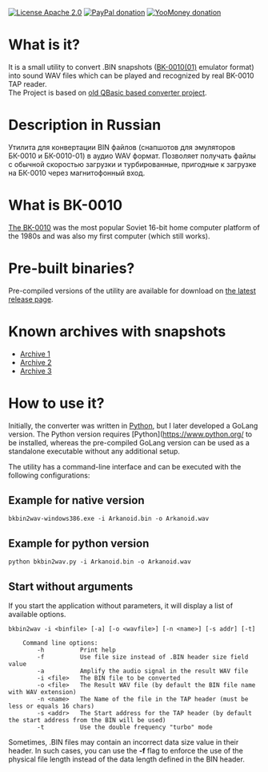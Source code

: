 [![License Apache 2.0](https://img.shields.io/badge/license-Apache%20License%202.0-green.svg)](http://www.apache.org/licenses/LICENSE-2.0)
[![PayPal donation](https://img.shields.io/badge/donation-PayPal-cyan.svg)](https://www.paypal.com/cgi-bin/webscr?cmd=_s-xclick&hosted_button_id=AHWJHJFBAWGL2)
[![YooMoney donation](https://img.shields.io/badge/donation-Yoo.money-blue.svg)](https://yoomoney.ru/to/41001158080699)

# What is it?
It is a small utility to convert .BIN snapshots ([BK-0010(01)](http://en.wikipedia.org/wiki/Electronika_BK) emulator format) into sound WAV files which can be played and recognized by real BK-0010 TAP reader.   
The Project is based on [old QBasic based converter project](http://bk-mg.narod.ru/).

# Description in Russian
Утилита для конвертации BIN файлов (снапшотов для эмуляторов БК-0010 и БК-0010-01) в аудио WAV формат. Позволяет получать файлы с обычной скоростью загрузки и турбированные, пригодные к загрузке на БК-0010 через магнитофонный вход.

# What is BK-0010
[The BK-0010](https://en.wikipedia.org/wiki/Electronika_BK) was the most popular Soviet 16-bit home computer platform of the 1980s and was also my first computer (which still works).

# Pre-built binaries?
Pre-compiled versions of the utility are available for download on [the latest release page](https://github.com/raydac/bkbin2wav/releases/latest).

# Known archives with snapshots
- [Archive 1](https://bk0010.my1.ru/load/igry_bk_0010_01/6)
- [Archive 2](https://archive.pdp-11.org.ru/BKGAMES/BIN/)
- [Archive 3](http://bk0010.narod.ru/files/)


# How to use it?

Initially, the converter was written in [Python](https://www.python.org/downloads/), but I later developed a GoLang version. The Python version requires [Python](https://www.python.org/ to be installed, whereas the pre-compiled GoLang version can be used as a standalone executable without any additional setup.

The utility has a command-line interface and can be executed with the following configurations:

## Example for native version
```
bkbin2wav-windows386.exe -i Arkanoid.bin -o Arkanoid.wav
```
## Example for python version
```
python bkbin2wav.py -i Arkanoid.bin -o Arkanoid.wav
```
## Start without arguments
If you start the application without parameters, it will display a list of available options.
```
bkbin2wav -i <binfile> [-a] [-o <wavfile>] [-n <name>] [-s addr] [-t]

    Command line options:
        -h          Print help
        -f          Use file size instead of .BIN header size field value
        -a          Amplify the audio signal in the result WAV file
        -i <file>   The BIN file to be converted
        -o <file>   The Result WAV file (by default the BIN file name with WAV extension)
        -n <name>   The Name of the file in the TAP header (must be less or equals 16 chars)
        -s <addr>   The Start address for the TAP header (by default the start address from the BIN will be used)
        -t          Use the double frequency "turbo" mode
```
Sometimes, .BIN files may contain an incorrect data size value in their header. In such cases, you can use the __-f__ flag to enforce the use of the physical file length instead of the data length defined in the BIN header.